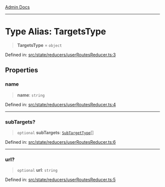 [Admin Docs](/)

---

# Type Alias: TargetsType

> **TargetsType** = `object`

Defined in: [src/state/reducers/userRoutesReducer.ts:3](https://github.com/PalisadoesFoundation/talawa-admin/blob/main/src/state/reducers/userRoutesReducer.ts#L3)

## Properties

### name

> **name**: `string`

Defined in: [src/state/reducers/userRoutesReducer.ts:4](https://github.com/PalisadoesFoundation/talawa-admin/blob/main/src/state/reducers/userRoutesReducer.ts#L4)

---

### subTargets?

> `optional` **subTargets**: [`SubTargetType`](SubTargetType.md)[]

Defined in: [src/state/reducers/userRoutesReducer.ts:6](https://github.com/PalisadoesFoundation/talawa-admin/blob/main/src/state/reducers/userRoutesReducer.ts#L6)

---

### url?

> `optional` **url**: `string`

Defined in: [src/state/reducers/userRoutesReducer.ts:5](https://github.com/PalisadoesFoundation/talawa-admin/blob/main/src/state/reducers/userRoutesReducer.ts#L5)
